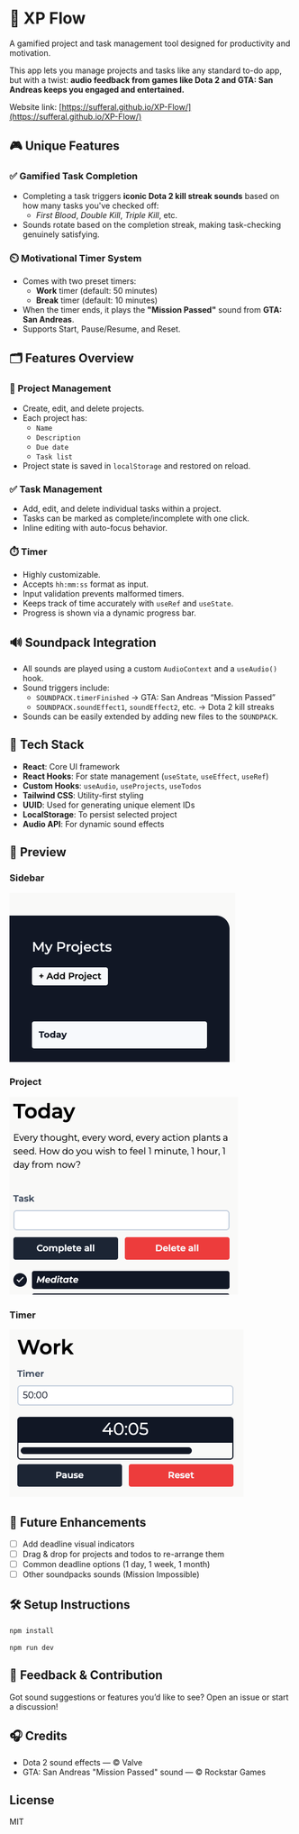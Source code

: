 # 🧠 XP Flow

A gamified project and task management tool designed for productivity and motivation.

This app lets you manage projects and tasks like any standard to-do app, but with a twist: **audio feedback from games like Dota 2 and GTA: San Andreas keeps you engaged and entertained.**

Website link: [https://sufferal.github.io/XP-Flow/](https://sufferal.github.io/XP-Flow/)

## 🎮 Unique Features

### ✅ Gamified Task Completion
- Completing a task triggers **iconic Dota 2 kill streak sounds** based on how many tasks you've checked off:
  - *First Blood*, *Double Kill*, *Triple Kill*, etc.
- Sounds rotate based on the completion streak, making task-checking genuinely satisfying.

### ⏲️ Motivational Timer System
- Comes with two preset timers:
  - **Work** timer (default: 50 minutes)
  - **Break** timer (default: 10 minutes)
- When the timer ends, it plays the **"Mission Passed"** sound from **GTA: San Andreas**.
- Supports Start, Pause/Resume, and Reset.

## 🗂️ Features Overview

### 📁 Project Management
- Create, edit, and delete projects.
- Each project has:
  - `Name`
  - `Description`
  - `Due date`
  - `Task list`
- Project state is saved in `localStorage` and restored on reload.

### ✅ Task Management
- Add, edit, and delete individual tasks within a project.
- Tasks can be marked as complete/incomplete with one click.
- Inline editing with auto-focus behavior.

### ⏱️ Timer
- Highly customizable.
- Accepts `hh:mm:ss` format as input.
- Input validation prevents malformed timers.
- Keeps track of time accurately with `useRef` and `useState`.
- Progress is shown via a dynamic progress bar.

## 🔊 Soundpack Integration

- All sounds are played using a custom `AudioContext` and a `useAudio()` hook.
- Sound triggers include:
  - `SOUNDPACK.timerFinished` → GTA: San Andreas “Mission Passed”
  - `SOUNDPACK.soundEffect1`, `soundEffect2`, etc. → Dota 2 kill streaks
- Sounds can be easily extended by adding new files to the `SOUNDPACK`.

## 🧠 Tech Stack

- **React**: Core UI framework
- **React Hooks**: For state management (`useState`, `useEffect`, `useRef`)
- **Custom Hooks**: `useAudio`, `useProjects`, `useTodos`
- **Tailwind CSS**: Utility-first styling
- **UUID**: Used for generating unique element IDs
- **LocalStorage**: To persist selected project
- **Audio API**: For dynamic sound effects

## 📸 Preview
### Sidebar
![Sidebar](./docs/img/sidebar.png)

### Project
![Project](./docs/img/project.png)

### Timer
![Timer](./docs/img/timer.png)

## 🚀 Future Enhancements

- [ ] Add deadline visual indicators
- [ ] Drag & drop for projects and todos to re-arrange them
- [ ] Common deadline options (1 day, 1 week, 1 month)
- [ ] Other soundpacks sounds (Mission Impossible)

## 🛠️ Setup Instructions
```
npm install
```
```
npm run dev
```

## 💬 Feedback & Contribution

Got sound suggestions or features you’d like to see? Open an issue or start a discussion!

## 🎧 Credits

- Dota 2 sound effects — © Valve
- GTA: San Andreas "Mission Passed" sound — © Rockstar Games

## License

MIT
